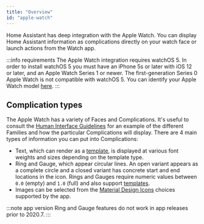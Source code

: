 ```yaml
---
title: "Overview"
id: "apple-watch"
---
```


Home Assistant has deep integration with the Apple Watch. You can display Home Assistant information as complications directly on your watch face or launch actions from the Watch app.

:::info requirements
The Apple Watch integration requires watchOS 5. In order to install watchOS 5 you must have an iPhone 5s or later with iOS 12 or later, and an Apple Watch Series 1 or newer. The first-generation Series 0 Apple Watch is not compatible with watchOS 5. You can identify your Apple Watch model [here](https://support.apple.com/HT204507).
:::

## Complication types

The Apple Watch has a variety of Faces and Complications. It's useful to consult the [Human Interface Guidelines](https://developer.apple.com/design/human-interface-guidelines/watchos/overview/complications/) for an example of the different Families and how the particular Complications will display. There are 4 main types of information you can put into Complications:

- Text, which can render as a [template](https://www.home-assistant.io/docs/configuration/templating/), is displayed at various font weights and sizes depending on the template type.
- Ring and Gauge, which appear circular lines. An open variant appears as a complete circle and a closed variant has concrete start and end locations in the icon. Rings and Gauges require numeric values between `0.0` (empty) and `1.0` (full) and also support [templates](https://www.home-assistant.io/docs/configuration/templating/).
- Images can be selected from the [Material Design Icons](http://materialdesignicons.com) choices supported by the app. 

:::note app version 
Ring and Gauge features do not work in app releases prior to 2020.7.
:::
